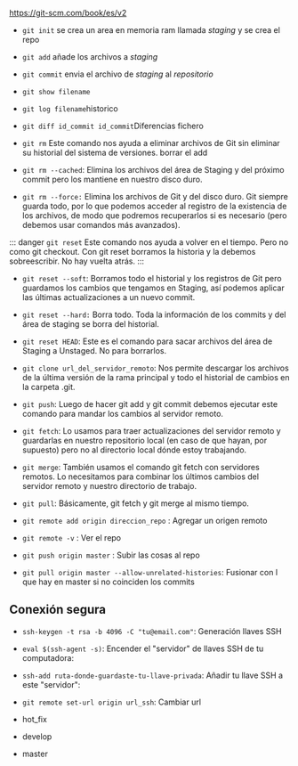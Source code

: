 https://git-scm.com/book/es/v2

* `git init` se crea un area en memoria ram llamada *staging* y se crea el repo
* `git add` añade los archivos a *staging*
* `git commit` envia el archivo de *staging* al *repositorio*
* `git show filename`
* `git log filename`historico 
* `git diff id_commit id_commit`Diferencias fichero 

* `git rm` Este comando nos ayuda a eliminar archivos de Git sin eliminar su historial del sistema de versiones. borrar el add
* `git rm --cached`: Elimina los archivos del área de Staging y del próximo commit pero los mantiene en nuestro disco duro.
* `git rm --force:` Elimina los archivos de Git y del disco duro. Git siempre guarda todo, por lo que podemos acceder al registro de la existencia de los archivos, de modo que podremos recuperarlos si es necesario (pero debemos usar comandos más avanzados).

::: danger
`git reset` Este comando nos ayuda a volver en el tiempo. Pero no como git checkout. Con git reset borramos la historia y la debemos sobreescribir. No hay vuelta atrás.
:::

* `git reset --soft`: Borramos todo el historial y los registros de Git pero guardamos los cambios que tengamos en Staging, así podemos aplicar las últimas actualizaciones a un nuevo commit.

* `git reset --hard:` Borra todo. Toda la información de los commits y del área de staging se borra del historial.

* `git reset HEAD`: Este es el comando para sacar archivos del área de Staging a Unstaged. No para borrarlos.

* `git clone url_del_servidor_remoto`: Nos permite descargar los archivos de la última versión de la rama principal y todo el historial de cambios en la carpeta .git.
* `git push`: Luego de hacer git add y git commit debemos ejecutar este comando para mandar los cambios al servidor remoto.
* `git fetch`: Lo usamos para traer actualizaciones del servidor remoto y guardarlas en nuestro repositorio local (en caso de que hayan, por supuesto) pero no al directorio local dónde estoy trabajando.
* `git merge`: También usamos el comando git fetch con servidores remotos. Lo necesitamos para combinar los últimos cambios del servidor remoto y nuestro directorio de trabajo.
* `git pull`: Básicamente, git fetch y git merge al mismo tiempo.

* `git remote add origin direccion_repo` : Agregar un origen remoto

* `git remote -v` : Ver el repo
* `git push origin master` : Subir las cosas al repo
* `git pull origin master --allow-unrelated-histories`: Fusionar con l que hay en master si no coinciden los commits

## Conexión segura

* `ssh-keygen -t rsa -b 4096 -C "tu@email.com"`: Generación llaves SSH 
* `eval $(ssh-agent -s)`: Encender el "servidor" de llaves SSH de tu computadora: 
* `ssh-add ruta-donde-guardaste-tu-llave-privada`: Añadir tu llave SSH a este "servidor":
* `git remote set-url origin url_ssh`: Cambiar url

* hot_fix
* develop
* master